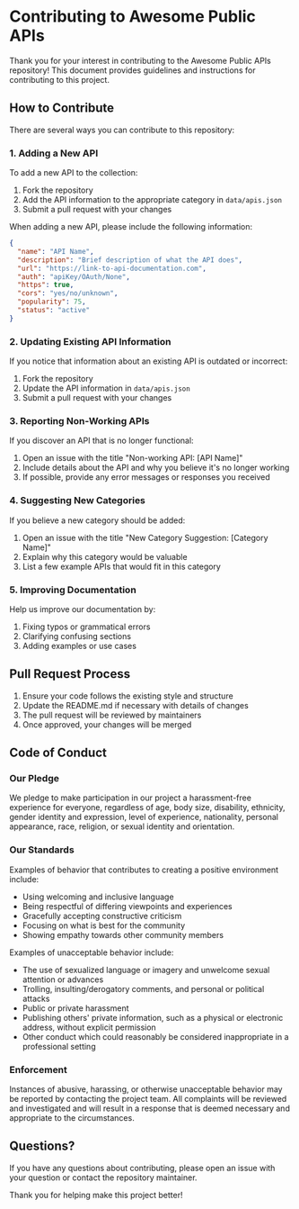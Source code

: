 # Contributing to Awesome Public APIs

Thank you for your interest in contributing to the Awesome Public APIs repository! This document provides guidelines and instructions for contributing to this project.

## How to Contribute

There are several ways you can contribute to this repository:

### 1. Adding a New API

To add a new API to the collection:

1. Fork the repository
2. Add the API information to the appropriate category in `data/apis.json`
3. Submit a pull request with your changes

When adding a new API, please include the following information:

```json
{
  "name": "API Name",
  "description": "Brief description of what the API does",
  "url": "https://link-to-api-documentation.com",
  "auth": "apiKey/OAuth/None",
  "https": true,
  "cors": "yes/no/unknown",
  "popularity": 75,
  "status": "active"
}
```

### 2. Updating Existing API Information

If you notice that information about an existing API is outdated or incorrect:

1. Fork the repository
2. Update the API information in `data/apis.json`
3. Submit a pull request with your changes

### 3. Reporting Non-Working APIs

If you discover an API that is no longer functional:

1. Open an issue with the title "Non-working API: [API Name]"
2. Include details about the API and why you believe it's no longer working
3. If possible, provide any error messages or responses you received

### 4. Suggesting New Categories

If you believe a new category should be added:

1. Open an issue with the title "New Category Suggestion: [Category Name]"
2. Explain why this category would be valuable
3. List a few example APIs that would fit in this category

### 5. Improving Documentation

Help us improve our documentation by:

1. Fixing typos or grammatical errors
2. Clarifying confusing sections
3. Adding examples or use cases

## Pull Request Process

1. Ensure your code follows the existing style and structure
2. Update the README.md if necessary with details of changes
3. The pull request will be reviewed by maintainers
4. Once approved, your changes will be merged

## Code of Conduct

### Our Pledge

We pledge to make participation in our project a harassment-free experience for everyone, regardless of age, body size, disability, ethnicity, gender identity and expression, level of experience, nationality, personal appearance, race, religion, or sexual identity and orientation.

### Our Standards

Examples of behavior that contributes to creating a positive environment include:

* Using welcoming and inclusive language
* Being respectful of differing viewpoints and experiences
* Gracefully accepting constructive criticism
* Focusing on what is best for the community
* Showing empathy towards other community members

Examples of unacceptable behavior include:

* The use of sexualized language or imagery and unwelcome sexual attention or advances
* Trolling, insulting/derogatory comments, and personal or political attacks
* Public or private harassment
* Publishing others' private information, such as a physical or electronic address, without explicit permission
* Other conduct which could reasonably be considered inappropriate in a professional setting

### Enforcement

Instances of abusive, harassing, or otherwise unacceptable behavior may be reported by contacting the project team. All complaints will be reviewed and investigated and will result in a response that is deemed necessary and appropriate to the circumstances.

## Questions?

If you have any questions about contributing, please open an issue with your question or contact the repository maintainer.

Thank you for helping make this project better!
